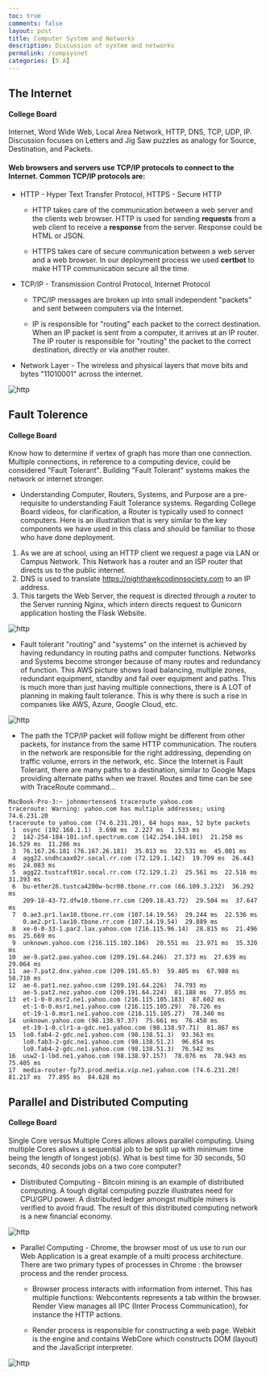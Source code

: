 ```yaml
---
toc: true
comments: false
layout: post
title: Computer System and Networks
description: Discussion of system and networks
permalink: /compsysnet
categories: [5.A]
---
```


## The Internet
#### College Board 
Internet, Word Wide Web, Local Area Network, HTTP, DNS, TCP, UDP, IP.   Discussion focuses on Letters and Jig Saw puzzles as analogy for Source, Destination, and Packets.

#### Web browsers and servers use TCP/IP protocols to connect to the Internet. Common TCP/IP protocols are:

* HTTP - Hyper Text Transfer Protocol, HTTPS - Secure HTTP

    * HTTP takes care of the communication between a web server and the clients web browser. HTTP is used for sending **requests** from a web client to receive a **response** from the server.  Response could be HTML or JSON.

    * HTTPS takes care of secure communication between a web server and a web browser.  In our deployment process we used **certbot** to make HTTP communication secure all the time.

* TCP/IP - Transmission Control Protocol, Internet Protocol

    * TPC/IP messages are broken up into small independent "packets" and sent between computers via the Internet. 

    * IP is responsible for "routing" each packet to the correct destination.  When an IP packet is sent from a computer, it arrives at an IP router. The IP router is responsible for "routing" the packet to the correct destination, directly or via another router.

* Network Layer - The wireless and physical layers that move bits and bytes "11010001" across the internet.

![http](https://github.com/nighthawkcoders/nighthawk_csp/blob/master/static/assets/httpstack.png)


## Fault Tolerence
#### College Board
Know how to determine if vertex of graph has more than one connection.  Multiple connections, in reference to a computing device, could be  considered "Fault Tolerant".  Building "Fault Tolerant" systems makes the network or internet stronger.

* Understanding Computer, Routers, Systems, and Purpose are a pre-requisite to understanding Fault Tolerance systems.  Regarding College Board videos, for clarification, a Router is typically used to connect computers.  Here is an illustration that is very similar to the key components we have used in this class and should be familiar to those who have done deployment.

1. As we are at school, using an HTTP client we request a page via LAN or Campus Network.  This Network has a router and an ISP router that directs us to the public internet.
1. DNS is used to translate https://nighthawkcodinnsociety.com to an IP address.
1. This targets the Web Server, the request is directed through a router to the Server running Nginx, which intern directs request to Gunicorn application hosting the Flask Website.

![http](https://github.com/nighthawkcoders/nighthawk_csp/blob/master/static/assets/internetserver.png)

* Fault tolerant "routing" and "systems" on the internet is achieved by having redundancy in routing paths and computer functions.  Networks and Systems become stronger because of many routes and redundancy of function.  This AWS picture shows load balancing, multiple zones, redundant equipment, standby and fail over equipment and paths.  This is much more than just having multiple connections, there is A LOT of planning in making fault tolerance.  This is why there is such a rise in companies like AWS, Azure, Google Cloud, etc.

![http](https://github.com/nighthawkcoders/nighthawk_csp/blob/master/static/assets/faulttolerant.png)


* The path the TCP/IP packet will follow might be different from other packets, for instance from the same HTTP communication. The routers in the network are responsible for the right addressing, depending on traffic volume, errors in the network, etc.  Since the Internet is Fault Tolerant, there are many paths to a destination, similar to Google Maps providing alternate paths when we travel.  Routes and time can be see with TraceRoute command...

```
MacBook-Pro-3:~ johnmortensen$ traceroute yahoo.com
traceroute: Warning: yahoo.com has multiple addresses; using 74.6.231.20
traceroute to yahoo.com (74.6.231.20), 64 hops max, 52 byte packets
 1  osync (192.168.1.1)  3.698 ms  2.227 ms  1.533 ms
 2  142-254-184-101.inf.spectrum.com (142.254.184.101)  21.250 ms  16.529 ms  11.286 ms
 3  76.167.26.181 (76.167.26.181)  35.013 ms  32.531 ms  45.001 ms
 4  agg22.sndhcaax02r.socal.rr.com (72.129.1.142)  19.709 ms  26.443 ms  24.083 ms
 5  agg22.tustcaft01r.socal.rr.com (72.129.1.2)  25.561 ms  22.516 ms  31.393 ms
 6  bu-ether26.tustca4200w-bcr00.tbone.rr.com (66.109.3.232)  36.292 ms
    209-18-43-72.dfw10.tbone.rr.com (209.18.43.72)  29.504 ms  37.647 ms
 7  0.ae3.pr1.lax10.tbone.rr.com (107.14.19.56)  29.244 ms  22.536 ms
    0.ae2.pr1.lax10.tbone.rr.com (107.14.19.54)  29.889 ms
 8  xe-0-0-33-1.par2.lax.yahoo.com (216.115.96.14)  28.815 ms  21.496 ms  25.669 ms
 9  unknown.yahoo.com (216.115.102.186)  20.551 ms  23.971 ms  35.320 ms
10  ae-9.pat2.pao.yahoo.com (209.191.64.246)  27.373 ms  27.639 ms  29.064 ms
11  ae-7.pat2.dnx.yahoo.com (209.191.65.9)  59.405 ms  67.980 ms  58.710 ms
12  ae-6.pat1.nez.yahoo.com (209.191.64.226)  74.793 ms
    ae-5.pat2.nez.yahoo.com (209.191.64.224)  81.188 ms  77.055 ms
13  et-1-0-0.msr2.ne1.yahoo.com (216.115.105.183)  87.602 ms
    et-1-0-0.msr1.ne1.yahoo.com (216.115.105.29)  78.726 ms
    et-19-1-0.msr1.ne1.yahoo.com (216.115.105.27)  78.340 ms
14  unknown.yahoo.com (98.138.97.37)  75.661 ms  76.450 ms
    et-19-1-0.clr1-a-gdc.ne1.yahoo.com (98.138.97.71)  81.867 ms
15  lo0.fab4-2-gdc.ne1.yahoo.com (98.138.51.3)  93.363 ms
    lo0.fab3-2-gdc.ne1.yahoo.com (98.138.51.2)  96.854 ms
    lo0.fab4-2-gdc.ne1.yahoo.com (98.138.51.3)  76.542 ms
16  usw2-1-lbd.ne1.yahoo.com (98.138.97.157)  78.076 ms  78.943 ms  75.405 ms
17  media-router-fp73.prod.media.vip.ne1.yahoo.com (74.6.231.20)  81.217 ms  77.895 ms  84.628 ms
```


## Parallel and Distributed Computing

#### College Board
Single Core versus Multiple Cores allows allows parallel computing.  Using multiple Cores allows a sequential job to be split up with minimum time being the length of longest job(s).  What is best time for 30 seconds, 50 seconds, 40 seconds jobs on a two core computer?

* Distributed Computing - Bitcoin mining is an example of distributed computing.  A tough digital computing puzzle illustrates need for CPU/GPU power.  A distributed ledger amongst multiple miners is verified to avoid fraud.  The result of this distributed computing network is a new financial economy.

![http](https://github.com/nighthawkcoders/nighthawk_csp/blob/master/static/assets/bitcoin.png)

* Parallel Computing - Chrome, the browser most of us use to run our Web Application is a great example of a multi process architecture.  There are two primary types of processes in Chrome : the browser process and the render process.

    * Browser process interacts with information from internet. This has multiple functions: Webcontents represents a tab within the browser.  Render View manages all IPC (Inter Process Communication), for instance the HTTP actions.

    * Render process is responsible for constructing a web page.  Webkit is the engine and contains WebCore which constructs DOM (layout) and the JavaScript interpreter.

![http](https://github.com/nighthawkcoders/nighthawk_csp/blob/master/static/assets/chrome.png)